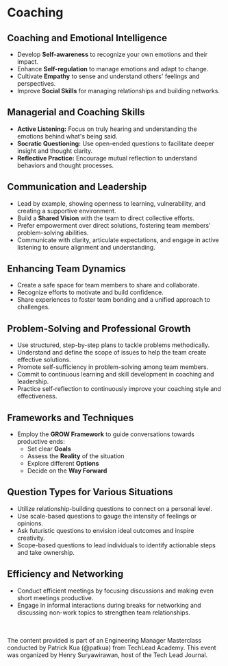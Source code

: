 # Coaching

## Coaching and Emotional Intelligence
- Develop **Self-awareness** to recognize your own emotions and their impact.
- Enhance **Self-regulation** to manage emotions and adapt to change.
- Cultivate **Empathy** to sense and understand others' feelings and perspectives.
- Improve **Social Skills** for managing relationships and building networks.

## Managerial and Coaching Skills
- **Active Listening:** Focus on truly hearing and understanding the emotions behind what's being said.
- **Socratic Questioning:** Use open-ended questions to facilitate deeper insight and thought clarity.
- **Reflective Practice:** Encourage mutual reflection to understand behaviors and thought processes.
  
## Communication and Leadership
- Lead by example, showing openness to learning, vulnerability, and creating a supportive environment.
- Build a **Shared Vision** with the team to direct collective efforts.
- Prefer empowerment over direct solutions, fostering team members' problem-solving abilities.
- Communicate with clarity, articulate expectations, and engage in active listening to ensure alignment and understanding.

## Enhancing Team Dynamics
- Create a safe space for team members to share and collaborate.
- Recognize efforts to motivate and build confidence.
- Share experiences to foster team bonding and a unified approach to challenges.

## Problem-Solving and Professional Growth
- Use structured, step-by-step plans to tackle problems methodically.
- Understand and define the scope of issues to help the team create effective solutions.
- Promote self-sufficiency in problem-solving among team members.
- Commit to continuous learning and skill development in coaching and leadership.
- Practice self-reflection to continuously improve your coaching style and effectiveness.

## Frameworks and Techniques
- Employ the **GROW Framework** to guide conversations towards productive ends:
  - Set clear **Goals**
  - Assess the **Reality** of the situation
  - Explore different **Options**
  - Decide on the **Way Forward**

## Question Types for Various Situations
- Utilize relationship-building questions to connect on a personal level.
- Use scale-based questions to gauge the intensity of feelings or opinions.
- Ask futuristic questions to envision ideal outcomes and inspire creativity.
- Scope-based questions to lead individuals to identify actionable steps and take ownership.

## Efficiency and Networking
- Conduct efficient meetings by focusing discussions and making even short meetings productive.
- Engage in informal interactions during breaks for networking and discussing non-work topics to strengthen team relationships. 

<br><br>
The content provided is part of an Engineering Manager Masterclass conducted by Patrick Kua (@patkua) from TechLead Academy. This event was organized by Henry Suryawirawan, host of the Tech Lead Journal.